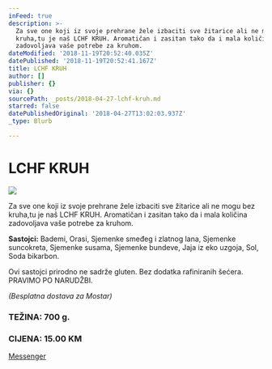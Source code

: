 ```yaml
---
inFeed: true
description: >-
  Za sve one koji iz svoje prehrane žele izbaciti sve žitarice ali ne mogu bez
  kruha,tu je naš LCHF KRUH. Aromatičan i zasitan tako da i mala količina
  zadovoljava vaše potrebe za kruhom.
dateModified: '2018-11-19T20:52:40.035Z'
datePublished: '2018-11-19T20:52:41.167Z'
title: LCHF KRUH
author: []
publisher: {}
via: {}
sourcePath: _posts/2018-04-27-lchf-kruh.md
starred: false
datePublishedOriginal: '2018-04-27T13:02:03.937Z'
_type: Blurb

---
```

# LCHF KRUH
![](https://the-grid-user-content.s3-us-west-2.amazonaws.com/6feccb4f-431c-4609-90df-8ba3eaabd0a0.jpg)

Za sve one koji iz svoje prehrane žele izbaciti sve žitarice ali ne mogu bez kruha,tu je naš LCHF KRUH. Aromatičan i zasitan tako da i mala količina zadovoljava vaše potrebe za kruhom.

**Sastojci:** Bademi, Orasi, Sjemenke smeđeg i zlatnog lana, Sjemenke suncokreta, Sjemenke susama, Sjemenke bundeve, Jaja iz eko uzgoja, Sol, Soda bikarbon.

Ovi sastojci prirodno ne sadrže gluten. Bez dodatka rafiniranih šećera. PRAVIMO PO NARUDŽBI.

_(Besplatna dostava za Mostar)_

### TEŽINA: 700 g.

### CIJENA: 15.00 KM
[Messenger][0]

[0]: https://www.messenger.com/t/greenday.kolaci.peciva